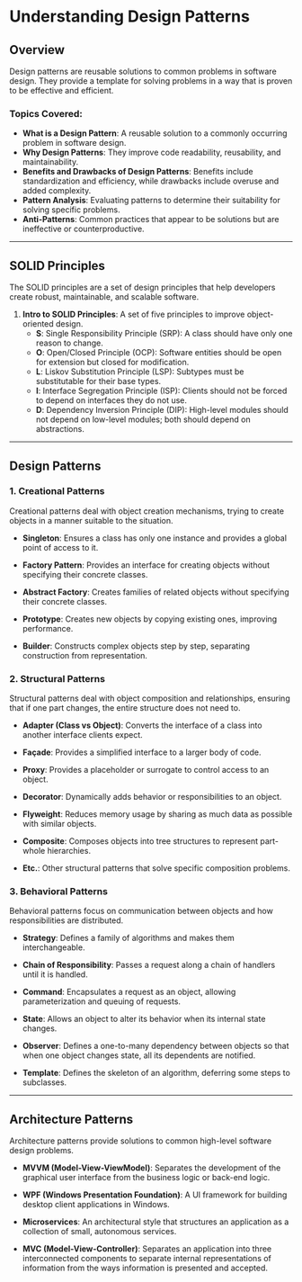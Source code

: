 # Understanding Design Patterns

## Overview
Design patterns are reusable solutions to common problems in software design. They provide a template for solving problems in a way that is proven to be effective and efficient.

### Topics Covered:
- **What is a Design Pattern**: A reusable solution to a commonly occurring problem in software design.
- **Why Design Patterns**: They improve code readability, reusability, and maintainability.
- **Benefits and Drawbacks of Design Patterns**: Benefits include standardization and efficiency, while drawbacks include overuse and added complexity.
- **Pattern Analysis**: Evaluating patterns to determine their suitability for solving specific problems.
- **Anti-Patterns**: Common practices that appear to be solutions but are ineffective or counterproductive.

---

## SOLID Principles
The SOLID principles are a set of design principles that help developers create robust, maintainable, and scalable software.

1. **Intro to SOLID Principles**: A set of five principles to improve object-oriented design.
   - **S**: Single Responsibility Principle (SRP): A class should have only one reason to change.
   - **O**: Open/Closed Principle (OCP): Software entities should be open for extension but closed for modification.
   - **L**: Liskov Substitution Principle (LSP): Subtypes must be substitutable for their base types.
   - **I**: Interface Segregation Principle (ISP): Clients should not be forced to depend on interfaces they do not use.
   - **D**: Dependency Inversion Principle (DIP): High-level modules should not depend on low-level modules; both should depend on abstractions.

---

## Design Patterns

### 1. Creational Patterns
Creational patterns deal with object creation mechanisms, trying to create objects in a manner suitable to the situation.

- **Singleton**: Ensures a class has only one instance and provides a global point of access to it.

- **Factory Pattern**: Provides an interface for creating objects without specifying their concrete classes.

- **Abstract Factory**: Creates families of related objects without specifying their concrete classes.

- **Prototype**: Creates new objects by copying existing ones, improving performance.

- **Builder**: Constructs complex objects step by step, separating construction from representation.

### 2. Structural Patterns
Structural patterns deal with object composition and relationships, ensuring that if one part changes, the entire structure does not need to.

- **Adapter (Class vs Object)**: Converts the interface of a class into another interface clients expect.

- **Façade**: Provides a simplified interface to a larger body of code.

- **Proxy**: Provides a placeholder or surrogate to control access to an object.

- **Decorator**: Dynamically adds behavior or responsibilities to an object.

- **Flyweight**: Reduces memory usage by sharing as much data as possible with similar objects.

- **Composite**: Composes objects into tree structures to represent part-whole hierarchies.

- **Etc.**: Other structural patterns that solve specific composition problems.

### 3. Behavioral Patterns
Behavioral patterns focus on communication between objects and how responsibilities are distributed.

- **Strategy**: Defines a family of algorithms and makes them interchangeable.

- **Chain of Responsibility**: Passes a request along a chain of handlers until it is handled.

- **Command**: Encapsulates a request as an object, allowing parameterization and queuing of requests.

- **State**: Allows an object to alter its behavior when its internal state changes.

- **Observer**: Defines a one-to-many dependency between objects so that when one object changes state, all its dependents are notified.

- **Template**: Defines the skeleton of an algorithm, deferring some steps to subclasses.

---

## Architecture Patterns
Architecture patterns provide solutions to common high-level software design problems.

- **MVVM (Model-View-ViewModel)**: Separates the development of the graphical user interface from the business logic or back-end logic.

- **WPF (Windows Presentation Foundation)**: A UI framework for building desktop client applications in Windows.

- **Microservices**: An architectural style that structures an application as a collection of small, autonomous services.

- **MVC (Model-View-Controller)**: Separates an application into three interconnected components to separate internal representations of information from the ways information is presented and accepted.